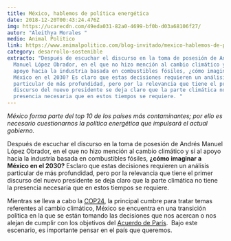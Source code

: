 ```yaml
---
title: México, hablemos de política energética
date: 2018-12-20T00:43:24.476Z
img: https://ucarecdn.com/49eda031-82a0-4699-bf0b-d03a68106f27/
autor: "Aleithya Morales "
medio: Animal Politico
link: https://www.animalpolitico.com/blog-invitado/mexico-hablemos-de-politica-energetica/
category: desarrollo-sostenible
extracto: "Después de escuchar el discurso en la toma de posesión de Andrés
  Manuel López Obrador, en el que no hizo mención al cambio climático y sí al
  apoyo hacia la industria basada en combustibles fósiles, ¿cómo imaginar a
  México en el 2030? Es claro que estas decisiones requieren un análisis
  particular de más profundidad, pero por la relevancia que tiene el primer
  discurso del nuevo presidente se deja claro que la parte climática no tiene la
  presencia necesaria que en estos tiempos se requiere. "
---
```

*México forma parte del top 10 de los países más contaminantes; por ello es necesario cuestionarnos la política energética que impulsará el actual gobierno.*

Después de escuchar el discurso en la toma de posesión de Andrés Manuel López Obrador, en el que no hizo mención al cambio climático y sí al apoyo hacia la industria basada en combustibles fósiles, **¿cómo imaginar a México en el 2030?** Esclaro que estas decisiones requieren un análisis particular de más profundidad, pero por la relevancia que tiene el primer discurso del nuevo presidente se deja claro que la parte climática no tiene la presencia necesaria que en estos tiempos se requiere. 

Mientras se lleva a cabo la [COP24](https://cop24.gov.pl/), la principal cumbre para tratar temas referentes al cambio climático, México se encuentra en una transición política en la que se están tomando las decisiones que nos acercan o nos alejan de cumplir con los objetivos del [Acuerdo de París](https://ec.europa.eu/clima/policies/international/negotiations/paris_es).  Bajo este escenario, es importante pensar en el país que queremos.
